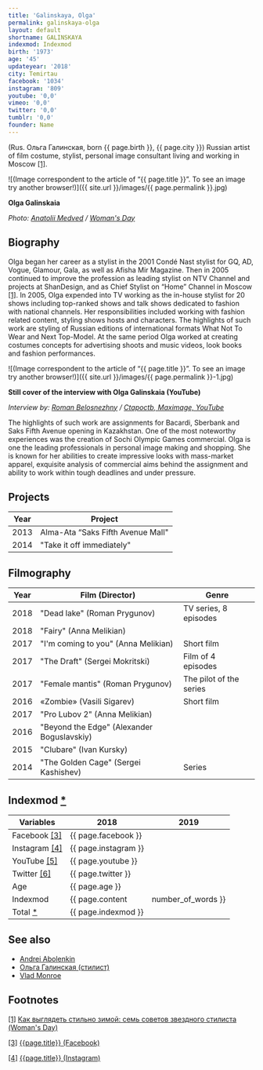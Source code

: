 ```yaml
---
title: 'Galinskaya, Olga'
permalink: galinskaya-olga
layout: default
shortname: GALINSKAYA
indexmod: Indexmod
birth: '1973'
age: '45'
updateyear: '2018'
city: Temirtau
facebook: '1034'
instagram: '809'
youtube: '0,0'
vimeo: '0,0'
twitter: '0,0'
tumblr: '0,0'
founder: Name
---
```

(Rus. Ольга Галинская, born {{ page.birth }}, {{ page.city }}) Russian artist of film costume, stylist, personal image consultant living and working in Moscow <span id="a1">[\[1\]](#f1)</span>.

![(Image correspondent to the article of “{{ page.title }}”. To see an image try another browser!)]({{ site.url }}/images/{{ page.permalink }}.jpg)

**Olga Galinskaia**

*Photo: [Anatolii Medved](medved-anatolii) / [Woman's Day](http://www.wday.ru/moda-shopping/style/kak-vyiglyadet-stilno-zimoy-sem-sovetov-zvezdnogo-stilista/)*

## Biography

Olga began her career as a stylist in the 2001 Condé Nast stylist for GQ, AD, Vogue, Glamour, Gala, as well as Afisha Mir Magazine. Then in 2005 continued to improve the profession as leading stylist on NTV Channel and projects at ShanDesign, and as Chief Stylist on “Home” Channel in Moscow <span id="a1">[\[1\]](#f1)</span>. In 2005, Olga expended into TV working as the in-house stylist for 20 shows including top-ranked shows and talk shows dedicated to fashion with national channels. Her responsibilities included working with fashion related content, styling shows hosts and characters. The highlights of such work are styling of Russian editions of international formats What Not To Wear and Next Top-Model. At the same period Olga worked at creating costumes concepts for advertising shoots and music videos, look books and fashion performances.

![(Image correspondent to the article of “{{ page.title }}”. To see an image try another browser!)]({{ site.url }}/images/{{ page.permalink }}-1.jpg)

**Still cover of the interview with Olga Galinskaia (YouTube)**

*Interview by: [Roman Belosnezhny](belosnezhny-roman) / [Ctapoctb, Maximage, YouTube](https://www.youtube.com/watch?v=uezoSg6QpvE)*

The highlights of such work are assignments for Bacardi, Sberbank and Saks Fifth Avenue opening in Kazakhstan. One of the most noteworthy experiences was the creation of Sochi Olympic Games commercial. Olga is one the leading professionals in personal image making and shopping. She is known for her abilities to create impressive looks with mass-market apparel, exquisite analysis of commercial aims behind the assignment and ability to work within tough deadlines and under pressure.

## Projects

|Year|Project|
|----|-----|
|2013|Alma-Ata “Saks Fifth Avenue Mall"|
|2014|"Take it off immediately"|

## Filmography

|Year|Film (Director)|Genre|
|----|-----|---|
|2018|"Dead lake" (Roman Prygunov)|TV series, 8 episodes|
|2018|"Fairy" (Anna Melikian)||
|2017|"I'm coming to you" (Anna Melikian)|Short film|
|2017|"The Draft" (Sergei Mokritski)|Film of 4 episodes|
|2017|"Female mantis" (Roman Prygunov)|The pilot of the series|
|2016|«Zombie» (Vasili Sigarev)|Short film|
|2017|"Pro Lubov 2" (Anna Melikian)||
|2016|"Beyond the Edge" (Alexander Boguslavskiy)||
|2015|"Clubare" (Ivan Kursky)||
|2014|"The Golden Cage" (Sergei Kashishev)|Series|

## Indexmod [*](indexmod)

|Variables|2018|2019|
|-|-|-|
|Facebook <span id="a3">[\[3\]](#f3)</span>|{{ page.facebook }}||
|Instagram <span id="a4">[\[4\]](#f4)</span>|{{ page.instagram }}||
|YouTube <span id="a5">[\[5\]](#f5)</span>|{{ page.youtube }}||
|Twitter <span id="a6">[\[6\]](#f6)</span>|{{ page.twitter }}||
|Age|{{ page.age }}||
|Indexmod|{{ page.content | number_of_words }}||
|Total [*](indexmod)|{{ page.indexmod }}||

## See also

+ [Andrei Abolenkin](abolenkin-andrei)
+ [Ольга  Галинская (стилист)](galinskaia-olga-стилист)
+ [Vlad Monroe](vlad-monroe)

## Footnotes

[[1]](#a1) <span id="f1"></span> [Как выглядеть стильно зимой: семь советов звездного стилиста (Woman's Day)](http://www.wday.ru/moda-shopping/style/kak-vyiglyadet-stilno-zimoy-sem-sovetov-zvezdnogo-stilista/)

[[3]](#a3) <span id="f3"></span> [{{page.title}} (Facebook)](https://www.facebook.com/ogalinskaya)

[[4]](#a4) <span id="f4"></span> [{{page.title}} (Instagram)](https://www.instagram.com/galinskaya/)
